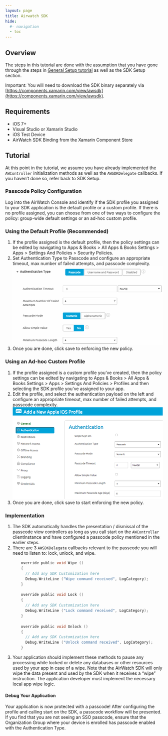 ```yaml
---
layout: page
title: Airwatch SDK
hide:
  #- navigation
  - toc
---
```


## Overview

The steps in this tutorial are done with the assumption that you have gone through the steps in [General Setup tutorial](../index.md) as well as the SDK Setup section.

Important: You will need to download the SDK binary separately via [https://components.xamarin.com/view/awsdk](https://components.xamarin.com/view/awsdk).

## Requirements

- iOS 7+
- Visual Studio or Xamarin Studio
- iOS Test Device
- AirWatch SDK Binding from the Xamarin Component Store

## Tutorial

At this point in the tutorial, we assume you have already implemented the `AWController` initialization methods as well as the `AWSDKDelegate` callbacks. If you haven’t done so, refer back to SDK Setup.

### Passcode Policy Configuration

Log into the AirWatch Console and identify if the SDK profile you assigned to your SDK application is the default profile or a custom profile. If there is no profile assigned, you can choose from one of two ways to configure the policy: group-wide default settings or an ad-hoc custom profile.

### Using the Default Profile (Recommended)

1. If the profile assigned is the default profile, then the policy settings can be edited by navigating to Apps & Books > All Apps & Books Settings > Apps > Settings And Policies > Security Policies.
1. Set Authentication Type to Passcode and configure an appropriate timeout, max number of failed attempts, and passcode complexity.
![Set Authentication Type](f2de91ea-0dc6-4c70-b83d-8d8eed87307d.png)
2. Once you are done, click save to enforcing the new policy.

### Using an Ad-hoc Custom Profile

1. If the profile assigned is a custom profile you’ve created, then the policy settings can be edited by navigating to Apps & Books > All Apps & Books Settings > Apps > Settings And Policies > Profiles and then selecting the SDK profile you’ve assigned to your app.
2. Edit the profile, and select the authentication payload on the left and configure an appropriate timeout, max number of failed attempts, and passcode complexity.
![Add new Profile](3f040db9-8d02-44ba-9be5-e45da8ea274e.png)
3. Once you are done, click save to start enforcing the new policy.

### Implementation

1. The SDK automatically handles the presentation / dismissal of the passcode view controllers as long as you call start on the `AWController` clientInstance and have configured a passcode policy mentioned in the earlier steps.
2.  There are 3 `AWSDKDelegate` callbacks relevant to the passcode you will need to listen to: lock, unlock, and wipe.
 
```C
       override public void Wipe ()
       {
         // Add any SDK Customization here
         Debug.WriteLine ("Wipe command received", LogCategory);
       }

       override public void Lock ()
       {
         // Add any SDK Customization here
         Debug.WriteLine ("Lock command received", LogCategory);
       }

       override public void Unlock ()
       {
         // Add any SDK Customization here
         Debug.WriteLine ("Unlock command received", LogCategory);
       }
```

3. Your application should implement these methods to pause any processing while locked or delete any databases or other resources used by your app in case of a wipe. Note that the AirWatch SDK will only wipe the data present and used by the SDK when it receives a “wipe” instruction. The application developer must implement the necessary local app wipe logic.

#### Debug Your Application

Your application is now protected with a passcode! After configuring the profile and calling start on the SDK, a passcode workflow will be presented. If you find that you are not seeing an SSO passcode, ensure that the Organization Group where your device is enrolled has passcode enabled with the Authentication Type.
